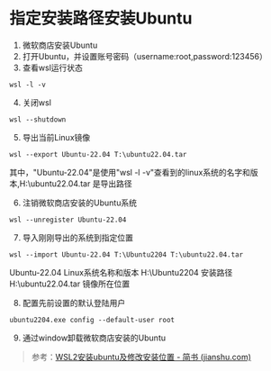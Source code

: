 # 指定安装路径安装Ubuntu

1. 微软商店安装Ubuntu
2. 打开Ubuntu，并设置账号密码（username:root,password:123456）
3. 查看wsl运行状态

```shell
wsl -l -v
```

4. 关闭wsl

```shell
wsl --shutdown
```

5. 导出当前Linux镜像

```shell
wsl --export Ubuntu-22.04 T:\ubuntu22.04.tar 
```

其中，"Ubuntu-22.04"是使用"wsl -l -v"查看到的linux系统的名字和版本,H:\ubuntu22.04.tar 是导出路径

6. 注销微软商店安装的Ubuntu系统

```shell
wsl --unregister Ubuntu-22.04
```

7. 导入刚刚导出的系统到指定位置

```shell
wsl --import Ubuntu-22.04 T:\Ubuntu2204 T:\ubuntu22.04.tar 
```

Ubuntu-22.04 Linux系统名称和版本
H:\Ubuntu2204 安装路径
H:\ubuntu22.04.tar 镜像所在位置

8. 配置先前设置的默认登陆用户

```shell
ubuntu2204.exe config --default-user root
```

9. 通过window卸载微软商店安装的Ubuntu

> 参考：[WSL2安装ubuntu及修改安装位置 - 简书 (jianshu.com)](https://www.jianshu.com/p/6f3195bad5f1)